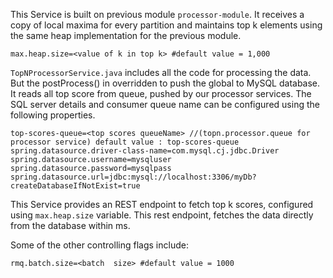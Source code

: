 This Service is built on previous module `processor-module`.
It receives a copy of local maxima for every partition and maintains top k elements using the same heap implementation for the previous module.

```properties
max.heap.size=<value of k in top k> #default value = 1,000
```

`TopNProcessorService.java` includes all the code for processing the data. But the postProcess() in overridden to push the global to MySQL database.
It reads all top score from queue, pushed by our processor services.
The SQL server details and consumer queue name can be configured using the following properties. 
```properties
top-scores-queue=<top scores queueName> //(topn.processor.queue for processor service) default value : top-scores-queue 
spring.datasource.driver-class-name=com.mysql.cj.jdbc.Driver
spring.datasource.username=mysqluser
spring.datasource.password=mysqlpass
spring.datasource.url=jdbc:mysql://localhost:3306/myDb?createDatabaseIfNotExist=true
```

This Service provides an REST endpoint to fetch top k scores, configured using `max.heap.size` variable.
This rest endpoint, fetches the data directly from the database within ms.

Some of the other controlling flags include:
```properties
rmq.batch.size=<batch  size> #default value = 1000
```